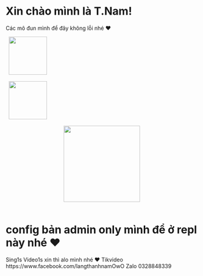 <h1>Xin chào mình là T.Nam!</h1>
Các mô đun mình để đây không lỗi nhé ♥

&nbsp; <a href="langnam315@gmail.com" target="_blank" rel="noopener noreferrer"><img src="https://img.icons8.com/plasticine/100/000000/gmail.png"  width="100" /></a>
</p>

&nbsp; <a href="https://www.facebook.com/binee.doan" target="_blank" rel="noopener noreferrer"><img src="https://img.icons8.com/plasticine/100/000000/facebook.png"  width="100" /></a>
<p align="center">
  <img src="https://i.imgur.com/ZAIlZQY.jpg" width=200>
  <br><br>
  <samp>
  <h1>config bản admin only mình để ở repl này nhé ♥</h1>
  Sing1s Video1s xin thì alo mình nhé ♥ 
  Tikvideo https://www.facebook.com/langthanhnamOwO 
  Zalo 0328848339